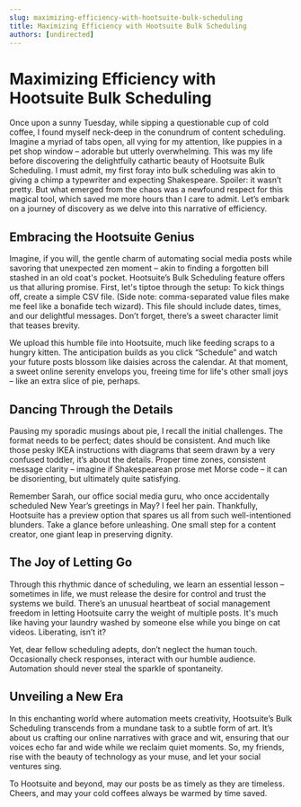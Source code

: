 ```yaml
---
slug: maximizing-efficiency-with-hootsuite-bulk-scheduling
title: Maximizing Efficiency with Hootsuite Bulk Scheduling
authors: [undirected]
---
```


# Maximizing Efficiency with Hootsuite Bulk Scheduling

Once upon a sunny Tuesday, while sipping a questionable cup of cold coffee, I found myself neck-deep in the conundrum of content scheduling. Imagine a myriad of tabs open, all vying for my attention, like puppies in a pet shop window – adorable but utterly overwhelming. This was my life before discovering the delightfully cathartic beauty of Hootsuite Bulk Scheduling. I must admit, my first foray into bulk scheduling was akin to giving a chimp a typewriter and expecting Shakespeare. Spoiler: it wasn’t pretty. But what emerged from the chaos was a newfound respect for this magical tool, which saved me more hours than I care to admit. Let’s embark on a journey of discovery as we delve into this narrative of efficiency.

## Embracing the Hootsuite Genius

Imagine, if you will, the gentle charm of automating social media posts while savoring that unexpected zen moment – akin to finding a forgotten bill stashed in an old coat's pocket. Hootsuite’s Bulk Scheduling feature offers us that alluring promise. First, let's tiptoe through the setup: To kick things off, create a simple CSV file. (Side note: comma-separated value files make me feel like a bonafide tech wizard). This file should include dates, times, and our delightful messages. Don’t forget, there’s a sweet character limit that teases brevity.

We upload this humble file into Hootsuite, much like feeding scraps to a hungry kitten. The anticipation builds as you click “Schedule” and watch your future posts blossom like daisies across the calendar. At that moment, a sweet online serenity envelops you, freeing time for life's other small joys – like an extra slice of pie, perhaps.

## Dancing Through the Details

Pausing my sporadic musings about pie, I recall the initial challenges. The format needs to be perfect; dates should be consistent. And much like those pesky IKEA instructions with diagrams that seem drawn by a very confused toddler, it’s about the details. Proper time zones, consistent message clarity – imagine if Shakespearean prose met Morse code – it can be disorienting, but ultimately quite satisfying.

Remember Sarah, our office social media guru, who once accidentally scheduled New Year’s greetings in May? I feel her pain. Thankfully, Hootsuite has a preview option that spares us all from such well-intentioned blunders. Take a glance before unleashing. One small step for a content creator, one giant leap in preserving dignity.

## The Joy of Letting Go

Through this rhythmic dance of scheduling, we learn an essential lesson – sometimes in life, we must release the desire for control and trust the systems we build. There’s an unusual heartbeat of social management freedom in letting Hootsuite carry the weight of multiple posts. It's much like having your laundry washed by someone else while you binge on cat videos. Liberating, isn’t it?

Yet, dear fellow scheduling adepts, don’t neglect the human touch. Occasionally check responses, interact with our humble audience. Automation should never steal the sparkle of spontaneity.

## Unveiling a New Era

In this enchanting world where automation meets creativity, Hootsuite’s Bulk Scheduling transcends from a mundane task to a subtle form of art. It’s about us crafting our online narratives with grace and wit, ensuring that our voices echo far and wide while we reclaim quiet moments. So, my friends, rise with the beauty of technology as your muse, and let your social ventures sing.

To Hootsuite and beyond, may our posts be as timely as they are timeless. Cheers, and may your cold coffees always be warmed by time saved.